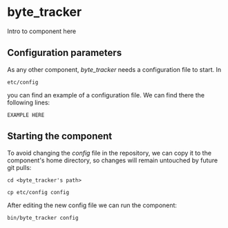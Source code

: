 # byte_tracker
Intro to component here




## Configuration parameters
As any other component, *byte_tracker* needs a configuration file to start. In
```
etc/config
```
you can find an example of a configuration file. We can find there the following lines:
```
EXAMPLE HERE
```

## Starting the component
To avoid changing the *config* file in the repository, we can copy it to the component's home directory, so changes will remain untouched by future git pulls:

```
cd <byte_tracker's path> 
```
```
cp etc/config config
```

After editing the new config file we can run the component:

```
bin/byte_tracker config
```
